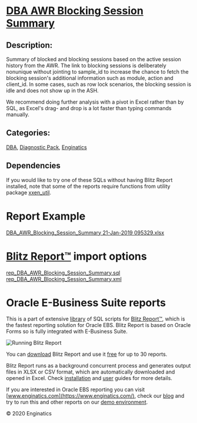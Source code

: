 # [DBA AWR Blocking Session Summary](https://www.enginatics.com/reports/dba-awr-blocking-session-summary/)
## Description: 
Summary of blocked and blocking sessions based on the active session history from the AWR.
The link to blocking sessions is deliberately nonunique without jointing to sample_id to increase the chance to fetch the blocking session's additional information such as module, action and client_id.
In some cases, such as row lock scenarios, the blocking session is idle and does not show up in the ASH.

We recommend doing further analysis with a pivot in Excel rather than by SQL, as Excel's drag- and drop is a lot faster than typing commands manually.
## Categories: 
[DBA](https://www.enginatics.com/library/?pg=1&category[]=DBA), [Diagnostic Pack](https://www.enginatics.com/library/?pg=1&category[]=Diagnostic+Pack), [Enginatics](https://www.enginatics.com/library/?pg=1&category[]=Enginatics)
## Dependencies
If you would like to try one of these SQLs without having Blitz Report installed, note that some of the reports require functions from utility package [xxen_util](https://www.enginatics.com/xxen_util/true).
# Report Example
[DBA_AWR_Blocking_Session_Summary 21-Jan-2019 095329.xlsx](https://www.enginatics.com/example/dba-awr-blocking-session-summary/)
# [Blitz Report™](https://www.enginatics.com/blitz-report/) import options
[rep_DBA_AWR_Blocking_Session_Summary.sql](https://www.enginatics.com/export/dba-awr-blocking-session-summary/)\
[rep_DBA_AWR_Blocking_Session_Summary.xml](https://www.enginatics.com/xml/dba-awr-blocking-session-summary/)
# Oracle E-Business Suite reports

This is a part of extensive [library](https://www.enginatics.com/library/) of SQL scripts for [Blitz Report™](https://www.enginatics.com/blitz-report/), which is the fastest reporting solution for Oracle EBS. Blitz Report is based on Oracle Forms so is fully integrated with E-Business Suite. 

![Running Blitz Report](https://www.enginatics.com/wp-content/uploads/2018/01/Running-blitz-report.png) 

You can [download](https://www.enginatics.com/download/) Blitz Report and use it [free](https://www.enginatics.com/pricing/) for up to 30 reports. 

Blitz Report runs as a background concurrent process and generates output files in XLSX or CSV format, which are automatically downloaded and opened in Excel. Check [installation](https://www.enginatics.com/installation-guide/) and [user](https://www.enginatics.com/user-guide/) guides for more details.

If you are interested in Oracle EBS reporting you can visit [www.enginatics.com](https://www.enginatics.com/), check our [blog](https://www.enginatics.com/blog/) and try to run this and other reports on our [demo environment](http://demo.enginatics.com/).

© 2020 Enginatics